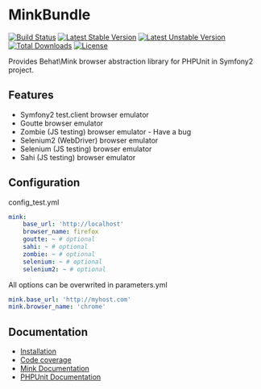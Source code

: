 # MinkBundle

[![Build Status](https://travis-ci.org/Behat/MinkBundle.svg)](https://travis-ci.org/Behat/MinkBundle)
[![Latest Stable Version](https://poser.pugx.org/behat/mink-bundle/version.svg)](https://packagist.org/packages/behat/mink-bundle)
[![Latest Unstable Version](https://poser.pugx.org/behat/mink-bundle/v/unstable.svg)](//packagist.org/packages/behat/mink-bundle)
[![Total Downloads](https://poser.pugx.org/behat/mink-bundle/downloads.svg)](https://packagist.org/packages/behat/mink-bundle)
[![License](https://poser.pugx.org/behat/mink-bundle/license.svg)](https://packagist.org/packages/behat/mink-bundle)

Provides Behat\Mink browser abstraction library for PHPUnit in Symfony2 project.

## Features

- Symfony2 test.client browser emulator
- Goutte browser emulator
- Zombie (JS testing) browser emulator - Have a bug
- Selenium2 (WebDriver) browser emulator
- Selenium (JS testing) browser emulator
- Sahi (JS testing) browser emulator

## Configuration

config_test.yml
```yaml
mink:
    base_url: 'http://localhost'
    browser_name: firefox
    goutte: ~ # optional
    sahi: ~ # optional
    zombie: ~ # optional
    selenium: ~ # optional
    selenium2: ~ # optional

```

All options can be overwrited in parameters.yml
```yaml
mink.base_url: 'http://myhost.com'
mink.browser_name: 'chrome'
```

## Documentation

- [Installation](/Resources/doc/index.rst)
- [Code coverage](/Resources/doc/coverage.rst)
- [Mink Documentation](http://mink.behat.org)
- [PHPUnit Documentation](http://www.phpunit.de/manual/current/en/index.html)

